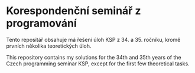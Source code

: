 # Korespondenční seminář z programování

Tento repositář obsahuje má řešení úloh KSP z 34. a 35. ročníku, kromě prvních několika teoretických úloh.

This repository contains my solutions for the 34th and 35th years of the Czech programming seminar KSP, except for the first few theoretical tasks.
